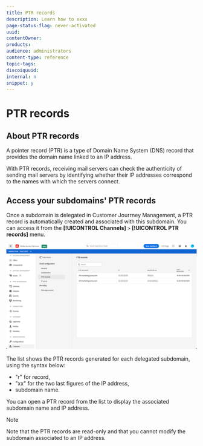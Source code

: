 ```yaml
---
title: PTR records
description: Learn how to xxxx
page-status-flag: never-activated
uuid: 
contentOwner:
products:
audience: administrators
content-type: reference
topic-tags: 
discoiquuid:
internal: n
snippet: y
---
```


# PTR records

## About PTR records

A pointer record (PTR) is a type of Domain Name System (DNS) record that provides the domain name linked to an IP address.

With PTR records, receiving mail servers can check the authenticity of sending mail servers by identifying whether their IP addresses correspond to the names with which the servers connect.

## Access your subdomains' PTR records

Once a subdomain is delegated in Customer Jourrney Management, a PTR record is automatically created and associated with this subdomain. You can access it from the **[!UICONTROL Channels]** `>` **[!UICONTROL PTR records]** menu.

![](../assets/ptr-records.png)

The list shows the PTR records generated for each delegated subdomain, using the syntax below:

* "r" for record,
* "xx" for the two last figures of the IP address,
* subdomain name.

You can open a PTR record from the list to display the associated subdomain name and IP address.

>[!NOTE]
>
>Note that the PTR records are read-only and that you cannot modify the subdomain associated to an IP address.
